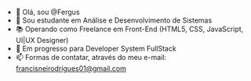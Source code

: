 - 👋 Olá, sou @Fergus
- 👀 Sou estudante em Análise e Desenvolvimento de Sistemas
- 📚 Operando como Freelance em Front-End (HTML5, CSS, JavaScript, UI|UX Designer)
- 🎯 Em progresso para Developer System FullStack
- 📫 Formas de contatar, através do meu e-mail: francisneirodrigues01@gmail.com


<!---
FergusRJ21/FergusRJ21 is a ✨ special ✨ repository because its `README.md` (this file) appears on your GitHub profile.
You can click the Preview link to take a look at your changes.
--->
